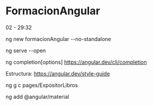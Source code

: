 # FormacionAngular

02 - 29:32

ng new formacionAngular --no-standalone

ng serve --open

ng completion[options]
https://angular.dev/cli/completion

Estructura:
https://angular.dev/style-guide

ng g c pages/ExpositorLibros

ng add @angular/material
